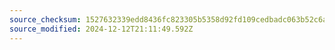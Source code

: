 ```yaml
---
source_checksum: 1527632339edd8436fc823305b5358d92fd109cedbadc063b52c6a674c9c8849
source_modified: 2024-12-12T21:11:49.592Z
---
```


